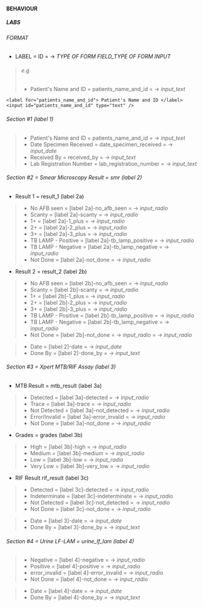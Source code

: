 #### BEHAVIOUR
##### LABS
###### FORMAT
- LABEL = ID = -> _TYPE OF FORM FIELD_TYPE OF FORM INPUT_
> ###### e.g
>- Patient's Name and ID = patients_name_and_id = -> _input_text_
```HTML/CSS
<label for="patients_name_and_id"> Patient's Name and ID </label>
<input id="patients_name_and_id" type="text" />
```
###### Section #1 (label 1)
> - Patient's Name and ID = patients_name_and_id = -> _input_text_
> - Date Specimen Received = date_specimen_received = -> _input_date_
> - Received By = received_by = -> _input_text_
> - Lab Registration Number = lab_registration_number = -> _input_text_

###### Section #2 = Smear Microscopy Result = smr (label 2)
- Result 1 = result_1 (label 2a)
> - No AFB seen = [label 2a]-no_afb_seen = -> _input_radio_
> - Scanty = [label 2a]-scanty = -> _input_radio_
> - 1+ = [label 2a]-1_plus = -> _input_radio_
> - 2+ = [label 2a]-2_plus = -> _input_radio_
> - 3+ = [label 2a]-3_plus = -> _input_radio_
> - TB LAMP - Positive = [label 2a]-tb_lamp_positive = -> _input_radio_
> - TB LAMP - Negative = [label 2a]-tb_lamp_negative = -> _input_radio_
> - Not Done = [label 2a]-not_done = -> _input_radio_

- Result 2 = result_2 (label 2b)
> - No AFB seen = [label 2b]-no_afb_seen = -> _input_radio_
> - Scanty = [label 2b]-scanty = -> _input_radio_
> - 1+ = [label 2b]-1_plus = -> _input_radio_
> - 2+ = [label 2b]-2_plus = -> _input_radio_
> - 3+ = [label 2b]-3_plus = -> _input_radio_
> - TB LAMP - Positive = [label 2b]-tb_lamp_positive = -> _input_radio_
> - TB LAMP - Negative = [label 2b]-tb_lamp_negative = -> _input_radio_
> - Not Done = [label 2b]-not_done = -> _input_radio_ = -> _input_radio_

> - Date = [label 2]-date = -> _input_date_
> - Done By = [label 2]-done_by = -> _input_text_

###### Section #3 = Xpert MTB/RIF Assay (label 3)
- MTB Result = mtb_result (label 3a)
> - Detected = [label 3a]-detected = -> _input_radio_
> - Trace = [label 3a]-trace = -> _input_radio_
> - Not Detected = [label 3a]-not_detected = -> _input_radio_
> - Error/Invalid = [label 3a]-error_invalid = -> _input_radio_
> - Not Done = [label 3a]-not_done = -> _input_radio_

- Grades = grades (label 3b)
> - High = [label 3b]-high = -> _input_radio_
> - Medium = [label 3b]-medium = -> _input_radio_
> - Low = [label 3b]-low = -> _input_radio_
> - Very Low = [label 3b]-very_low = -> _input_radio_

- RIF Result rif_result (label 3c)
> - Detected = [label 3c]-detected = -> _input_radio_
> - Indeterminate = [label 3c]-indeterminate = -> _input_radio_
> - Not Detected = [label 3c]-not_detected = -> _input_radio_
> - Not Done = [label 3c]-not_done = -> _input_radio_

> - Date = [label 3]-date = -> _input_date_
> - Done By = [label 3]-done_by = -> _input_text_

###### Section #4 = Urine LF-LAM = urine_lf_lam (label 4)
> - Negative = [label 4]-negative = -> _input_radio_
> - Positive = [label 4]-positive = -> _input_radio_
> - error_invalid = [label 4]-error_invalid = -> _input_radio_
> - Not Done = [label 4]-not_done = -> _input_radio_

> - Date = [label 4]-date = -> _input_date_
> - Done By = [label 4]-done_by = -> _input_text_

